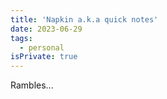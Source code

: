 ```yaml
---
title: 'Napkin a.k.a quick notes'
date: 2023-06-29
tags:
  - personal
isPrivate: true
---
```


Rambles...
